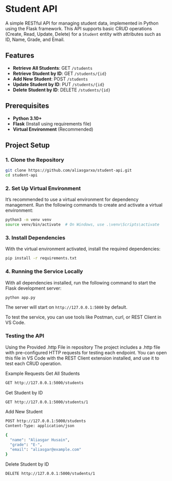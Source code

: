 # Student API

A simple RESTful API for managing student data, implemented in Python using the Flask framework. This API supports basic CRUD operations (Create, Read, Update, Delete) for a `Student` entity with attributes such as ID, Name, Grade, and Email.

## Features

- **Retrieve All Students**: GET `/students`
- **Retrieve Student by ID**: GET `/students/{id}`
- **Add New Student**: POST `/students`
- **Update Student by ID**: PUT `/students/{id}`
- **Delete Student by ID**: DELETE `/students/{id}`

## Prerequisites

- **Python 3.10+**
- **Flask** (Install using requirements file)
- **Virtual Environment** (Recommended)

## Project Setup

### 1. Clone the Repository

```bash
git clone https://github.com/aliasgarxo/student-api.git
cd student-api 
```

### 2. Set Up Virtual Environment
It’s recommended to use a virtual environment for dependency management. Run the following commands to create and activate a virtual environment:

```bash 
python3 -m venv venv
source venv/bin/activate  # On Windows, use .\venv\Scripts\activate
```

### 3. Install Dependencies
With the virtual environment activated, install the required dependencies:

```bash 
pip install -r requirements.txt
```

### 4. Running the Service Locally
With all dependencies installed, run the following command to start the Flask development server:

```bash
python app.py
```

The server will start on `http://127.0.0.1:5000` by default.

To test the service, you can use tools like Postman, curl, or REST Client in VS Code.

### Testing the API
Using the Provided .http File in repository
The project includes a .http file with pre-configured HTTP requests for testing each endpoint. You can open this file in VS Code with the REST Client extension installed, and use it to test each CRUD operation.

Example Requests
Get All Students
```bash
GET http://127.0.0.1:5000/students
```

Get Student by ID
```bash
GET http://127.0.0.1:5000/students/1
```

Add New Student
```bash
POST http://127.0.0.1:5000/students
Content-Type: application/json

{
  "name": "Aliasgar Husain",
  "grade": "E-",
  "email": "aliasgar@example.com"
}
```

Delete Student by ID
```bash
DELETE http://127.0.0.1:5000/students/1
```


